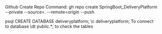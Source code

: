 Github Create Repo Command: 
gh repo create SpringBoot_DeliveryPlatform --private --source=. --remote=origin --push

psql CREATE DATABASE deliveryplatform; 
\c deliveryplatform; To connect to database 
\dt public.*; to check the tables